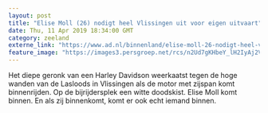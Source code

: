 ```yaml
---
layout: post
title: "Elise Moll (26) nodigt heel Vlissingen uit voor eigen uitvaart"
date: Thu, 11 Apr 2019 18:34:00 GMT
category: zeeland
externe_link: "https://www.ad.nl/binnenland/elise-moll-26-nodigt-heel-vlissingen-uit-voor-eigen-uitvaart~aa390b58/"
feature_image: "https://images3.persgroep.net/rcs/n2Ud7gKHbeY_lH2IyAj2VwleGCI/diocontent/145326956/_fitwidth/400/?appId=21791a8992982cd8da851550a453bd7f&quality=0.7"
---
```


Het diepe geronk van een Harley Davidson weerkaatst tegen de hoge wanden van de Lasloods in Vlissingen als de motor met zijspan komt binnenrijden. Op de bijrijdersplek een witte doodskist. Elise Moll komt binnen. En als zij binnenkomt, komt er ook echt iemand binnen.
